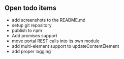 ## Open todo items

* add screenshots to the README.md
* setup git repository
* publish to npm
* Add promises support
* move portal REST calls into its own module
* add multi-element support to updateContentElement
* add proper logging

